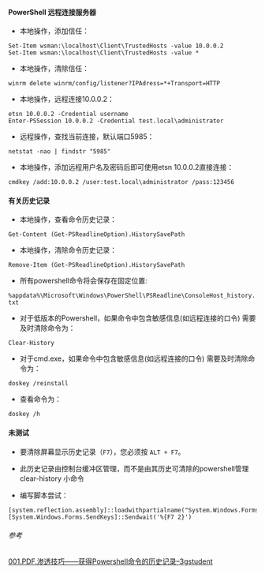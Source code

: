#### PowerShell 远程连接服务器

- 本地操作，添加信任：
```
Set-Item wsman:\localhost\Client\TrustedHosts -value 10.0.0.2
Set-Item wsman:\localhost\Client\TrustedHosts -value *
```

- 本地操作，清除信任：

`winrm delete winrm/config/listener?IPAdress=*+Transport=HTTP`

- 本地操作，远程连接10.0.0.2：
```
etsn 10.0.0.2 -Credential username
Enter-PSSession 10.0.0.2 -Credential test.local\administrator
```

- 远程操作，查找当前连接，默认端口5985：

`netstat -nao | findstr "5985"`

- 本地操作，添加远程用户名及密码后即可使用etsn 10.0.0.2直接连接：

`cmdkey /add:10.0.0.2 /user:test.local\administrator /pass:123456`

#### 有关历史记录

- 本地操作，查看命令历史记录：

`Get-Content (Get-PSReadlineOption).HistorySavePath`

- 本地操作，清除命令历史记录：

`Remove-Item (Get-PSReadlineOption).HistorySavePath`

- 所有powershell命令将会保存在固定位置:

`%appdata%\Microsoft\Windows\PowerShell\PSReadline\ConsoleHost_history.txt`

- 对于低版本的Powershell，如果命令中包含敏感信息(如远程连接的口令) 需要及时清除命令为：

`Clear-History`

- 对于cmd.exe，如果命令中包含敏感信息(如远程连接的口令) 需要及时清除命令为：

`doskey /reinstall`

- 查看命令为：

`doskey /h`

#### 未测试
- 要清除屏幕显示历史记录（`F7`），您必须按 `ALT + F7`。
- 此历史记录由控制台缓冲区管理，而不是由其历史可清除的powershell管理 clear-history 小命令

- 编写脚本尝试：

```
[system.reflection.assembly]::loadwithpartialname("System.Windows.Forms")
[System.Windows.Forms.SendKeys]::Sendwait('%{F7 2}')
```


###### 参考
[001.PDF.渗透技巧——获得Powershell命令的历史记录–3gstudent](./001.PDF.渗透技巧——获得Powershell命令的历史记录–3gstudent.pdf)
